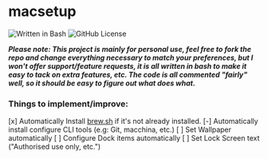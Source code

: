 # macsetup
![Written in Bash](https://img.shields.io/badge/written%20in-Bash-blueviolet)
![GitHub License](https://img.shields.io/github/license/lunaskyy/macsetup)

***Please note: This project is mainly for personal use, feel free to fork the repo and change everything necessary to match your preferences, but I won't offer support/feature requests, it is all written in bash to make it easy to tack on extra features, etc. The code is all commented "fairly" well, so it should be easy to figure out what does what.***

### Things to implement/improve:
[x] Automatically Install [brew.sh](https://brew.sh) if it's not already installed.
[-] Automatically install configure CLI tools (e.g: Git, macchina, etc.)
[ ] Set Wallpaper automatically
[ ] Configure Dock items automatically
[ ] Set Lock Screen text ("Authorised use only, etc.")
